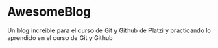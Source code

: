 # AwesomeBlog
Un blog increible para el curso de Git y Github de Platzi y practicando lo aprendido en el curso de Git y Github
